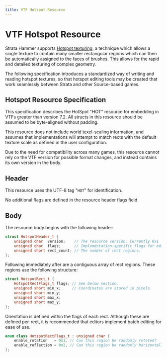```yaml
---
title: VTF Hotspot Resource
---
```


# VTF Hotspot Resource

Strata Hammer supports [Hotspot texturing](https://www.defaultinteractive.co.uk/post/hotspot-texturing), a technique which allows a single texture to contain many smaller rectangular regions which can then be automatically assigned to the faces of brushes. This allows for the rapid and detailed texturing of complex geometry.

The following specification introduces a standardized way of writing and reading hotspot textures, so that hotspot editing tools may be created that work seamlessly between Strata and other Source-based games.

## Hotspot Resource Specification

This specification describes the HotSpot "HOT" resource for embedding in VTFs greater than version 7.2. All structs in this resource should be assumed to be byte-aligned without padding.

This resource does not include world texel-scaling information, and assumes that implementations will attempt to match rects with the default texture scale as defined in the user configuration.

Due to the need for compatibility across many games, this resource cannot rely on the VTF version for possible format changes, and instead contains its own version in the body.

## Header

This resource uses the UTF-8 tag "`HOT`" for identification.

No additional flags are defined in the resource header flags field.

## Body

The resource body begins with the following header:

```cpp
struct HotspotHeader_t {
	unsigned char  version;    // The resource version. Currently 0x1
	unsigned char  flags;      // Implementation-specific flags for editors.
	unsigned short rect_count; // The number of rect regions.
};
```

Following immediately after are a contiguous array of rect regions. These regions use the following structure:

```cpp
struct HotspotRect_t {
	HotspotRectFlags_t flags; // See below section.
	unsigned short min_x;     // Coordinates are stored in pixels.
	unsigned short min_y;
	unsigned short max_x;
	unsigned short max_y;
};
```

Orientation is defined within the flags of each rect. Although these are defined per-rect, it is recommended that editors implement batch editing for ease of use.

```cpp
enum class HotspotRectFlags_t : unsigned char {
	enable_rotation   = 0x1, // Can this region be randomly rotated?
	enable_reflection = 0x2, // Can this region be randomly horizontally flipped?
};
```
